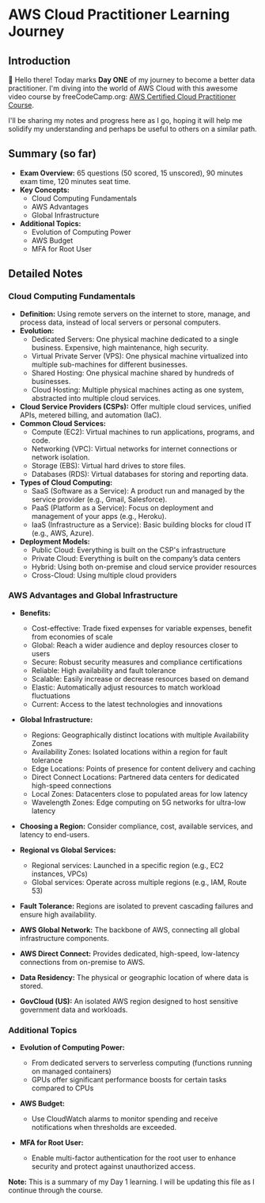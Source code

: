 # AWS Cloud Practitioner Learning Journey

## Introduction

👋 Hello there! Today marks **Day ONE** of my journey to become a better data practitioner.  I'm diving into the world of AWS Cloud with this awesome video course by freeCodeCamp.org: [AWS Certified Cloud Practitioner Course](https://www.youtube.com/watch?v=NhDYbskXRgc&t=9533s). 

I'll be sharing my notes and progress here as I go, hoping it will help me solidify my understanding and perhaps be useful to others on a similar path. 

## Summary (so far)

* **Exam Overview:** 65 questions (50 scored, 15 unscored), 90 minutes exam time, 120 minutes seat time.
* **Key Concepts:** 
    * Cloud Computing Fundamentals
    * AWS Advantages
    * Global Infrastructure
* **Additional Topics:** 
    * Evolution of Computing Power
    * AWS Budget
    * MFA for Root User

## Detailed Notes 

### Cloud Computing Fundamentals

* **Definition:** Using remote servers on the internet to store, manage, and process data, instead of local servers or personal computers.
* **Evolution:** 
    * Dedicated Servers: One physical machine dedicated to a single business. Expensive, high maintenance, high security.
    * Virtual Private Server (VPS): One physical machine virtualized into multiple sub-machines for different businesses.
    * Shared Hosting: One physical machine shared by hundreds of businesses.
    * Cloud Hosting: Multiple physical machines acting as one system, abstracted into multiple cloud services.
* **Cloud Service Providers (CSPs):** Offer multiple cloud services, unified APIs, metered billing, and automation (IaC).
* **Common Cloud Services:** 
    * Compute (EC2): Virtual machines to run applications, programs, and code.
    * Networking (VPC): Virtual networks for internet connections or network isolation.
    * Storage (EBS): Virtual hard drives to store files.
    * Databases (RDS): Virtual databases for storing and reporting data.
* **Types of Cloud Computing:** 
    * SaaS (Software as a Service): A product run and managed by the service provider (e.g., Gmail, Salesforce).
    * PaaS (Platform as a Service): Focus on deployment and management of your apps (e.g., Heroku).
    * IaaS (Infrastructure as a Service): Basic building blocks for cloud IT (e.g., AWS, Azure).
* **Deployment Models:** 
    * Public Cloud: Everything is built on the CSP's infrastructure
    * Private Cloud: Everything is built on the company’s data centers
    * Hybrid: Using both on-premise and cloud service provider resources
    * Cross-Cloud: Using multiple cloud providers

### AWS Advantages and Global Infrastructure

* **Benefits:** 
    * Cost-effective: Trade fixed expenses for variable expenses, benefit from economies of scale
    * Global: Reach a wider audience and deploy resources closer to users
    * Secure: Robust security measures and compliance certifications
    * Reliable: High availability and fault tolerance
    * Scalable: Easily increase or decrease resources based on demand
    * Elastic: Automatically adjust resources to match workload fluctuations
    * Current: Access to the latest technologies and innovations

* **Global Infrastructure:**
    * Regions: Geographically distinct locations with multiple Availability Zones
    * Availability Zones: Isolated locations within a region for fault tolerance
    * Edge Locations: Points of presence for content delivery and caching
    * Direct Connect Locations: Partnered data centers for dedicated high-speed connections
    * Local Zones: Datacenters close to populated areas for low latency
    * Wavelength Zones: Edge computing on 5G networks for ultra-low latency

* **Choosing a Region:** Consider compliance, cost, available services, and latency to end-users.
* **Regional vs Global Services:** 
    * Regional services: Launched in a specific region (e.g., EC2 instances, VPCs)
    * Global services: Operate across multiple regions (e.g., IAM, Route 53)

* **Fault Tolerance:** Regions are isolated to prevent cascading failures and ensure high availability.
* **AWS Global Network:** The backbone of AWS, connecting all global infrastructure components.
* **AWS Direct Connect:** Provides dedicated, high-speed, low-latency connections from on-premise to AWS.
* **Data Residency:** The physical or geographic location of where data is stored.
* **GovCloud (US):** An isolated AWS region designed to host sensitive government data and workloads.

### Additional Topics

* **Evolution of Computing Power:**
    * From dedicated servers to serverless computing (functions running on managed containers)
    * GPUs offer significant performance boosts for certain tasks compared to CPUs

* **AWS Budget:**
    * Use CloudWatch alarms to monitor spending and receive notifications when thresholds are exceeded.

* **MFA for Root User:**
    * Enable multi-factor authentication for the root user to enhance security and protect against unauthorized access.

**Note:** This is a summary of my Day 1 learning.  I will be updating this file as I continue through the course.